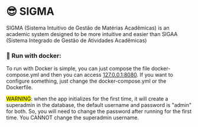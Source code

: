 # 😎 SIGMA
SIGMA (Sistema Intuitivo de Gestão de Matérias Acadêmicas) is an academic system designed to be more intuitive and easier than SIGAA (Sistema Integrado de Gestão de Atividades Acadêmicas)

### 🐳 Run with docker:
To run with Docker is simple, you can just compose the file docker-compose.yml and then you can access [127.0.0.1:8080](http://127.0.0.1:8080). If you want to configure something, just change the docker-compose.yml or the Dockerfile.

<mark>WARNING</mark>: when the app initializes for the first time, it will create a superadmin in the database, the default username and password is "admin" for both.
So, you will need to change the password after running for the first time.
You CANNOT change the superadmin username.